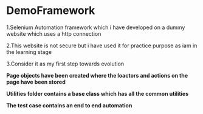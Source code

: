 # DemoFramework
  1.Selenium Automation framework which i have developed on a dummy website which uses a http connection  
  
  2.This website is not secure but i have used it for practice purpose as iam in the learning stage  
  
  3.Consider it as my first step towards evolution
  
  **Page objects have been created where the loactors and actions on the page have been stored**  
  
  **Utilities folder contains a base class which has all the common utilities**  
  
  **The test case contains an end to end automation**
